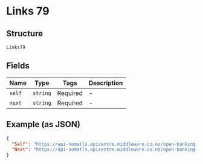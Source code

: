 
# Links 79

## Structure

`Links79`

## Fields

| Name | Type | Tags | Description |
|  --- | --- | --- | --- |
| `self` | `string` | Required | - |
| `next` | `string` | Required | - |

## Example (as JSON)

```json
{
  "Self": "https://api-nomatls.apicentre.middleware.co.nz/open-banking-nz/v2.1/transactions",
  "Next": "https://api-nomatls.apicentre.middleware.co.nz/open-banking-nz/v2.1/transactions?cursor=CpQBCi0KD0Jvb2tpbmdEYXRlVGltZRIaGhgyMDE4LTEyLTMwVDAzOjAyOjMwLjAwMFoSX2oQZn5wbnotc2FuZGJveC12MnJACxIMdHJhbnNhY3Rpb25zIi45OTk5OTk5LTk5LTE4MTAtNTYwNDczOS0wMi0yMDE4MTIwMS0yMDE4MTIzMS0zDKIBCG13bnpwcm9kGAAgAQ%3D%3D&account=3b204593-90c8-55dd-9bf3-1507e379dbc3"
}
```

